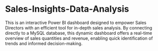 # Sales-Insights-Data-Analysis
This is an interactive Power BI dashboard designed to empower Sales Directors with an efficient tool for in-depth sales analysis. By connecting directly to a MySQL database, this dynamic dashboard offers a real-time overview of sales quantities and revenue, enabling quick identification of trends and informed decision-making.
